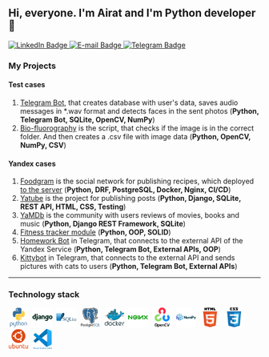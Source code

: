 ## Hi, everyone. I'm Airat and I'm Python developer 👋

<div id="badges">
  <a href="https://www.linkedin.com/in/airatns">
    <img src="https://img.shields.io/badge/LinkedIn-blue?logo=linkedin&logoColor=white&style=for-the-badge" alt="LinkedIn Badge"/>
  </a>
  <a href="mailto:airatns@yahoo.com">
    <img src="https://img.shields.io/badge/E--Mail-red?logo=email&logoColor=white&style=for-the-badge" alt="E-mail Badge"/>
  </a>
  <a href="https://t.me/airatns">
    <img src="https://img.shields.io/badge/Telegram-blue?logo=telegram&logoColor=white&style=for-the-badge" alt="Telegram Badge"/>
  </a>
</div>

### **My Projects**

#### **Test cases**
1. [Telegram Bot](https://github.com/airatns/tg_voice_bot), that creates database with user's data, saves audio messages in *.wav format and detects faces in the sent photos (**Python, Telegram Bot, SQLite, OpenCV, NumPy**)
2. [Bio-fluorography](https://github.com/airatns/bio-fluorography) is the script, that checks if the image is in the correct folder. And then creates a .csv file with image data (**Python, OpenCV, NumPy, CSV**)

#### **Yandex cases**
1. [Foodgram](https://github.com/airatns/foodgram-project-react) is the social network for publishing recipes, which deployed [to the server](http://46.18.107.21/recipes) (**Python, DRF, PostgreSQL, Docker, Nginx, CI/CD**)
2. [Yatube](https://github.com/airatns/hw05_final) is the project for publishing posts (**Python, Django, SQLite, REST API, HTML, CSS, Testing**)
3. [YaMDb](https://github.com/airatns/api_yamdb) is the community with users reviews of movies, books and music (**Python, Django REST Framework, SQLite**)
4. [Fitness tracker module](https://github.com/airatns/hw_python_oop) (**Python, OOP, SOLID**)
5. [Homework Bot](https://github.com/airatns/homework_bot) in Telegram, that connects to the external API of the Yandex Service (**Python, Telegram Bot, External APIs, OOP**)
6. [Kittybot](https://github.com/airatns/kittybot) in Telegram, that connects to the external API and sends pictures with cats to users (**Python, Telegram Bot, External APIs**)

---------
### **Technology stack**

<div>
<img src="https://github.com/devicons/devicon/blob/master/icons/python/python-original-wordmark.svg" title="HTML5" alt="HTML" width="40" height="40"/>&nbsp;
<img src="https://github.com/devicons/devicon/blob/master/icons/django/django-plain-wordmark.svg" title="HTML5" alt="HTML" width="40" height="40"/>&nbsp;
<img src="https://github.com/devicons/devicon/blob/master/icons/sqlite/sqlite-original-wordmark.svg" title="HTML5" alt="HTML" width="40" height="40"/>&nbsp;
<img src="https://github.com/devicons/devicon/blob/master/icons/postgresql/postgresql-original-wordmark.svg" title="HTML5" alt="HTML" width="40" height="40"/>&nbsp;
<img src="https://github.com/devicons/devicon/blob/master/icons/docker/docker-original-wordmark.svg" title="HTML5" alt="HTML" width="40" height="40"/>&nbsp;
<img src="https://github.com/devicons/devicon/blob/master/icons/nginx/nginx-original.svg" title="HTML5" alt="HTML" width="40" height="40"/>&nbsp;
<img src="https://github.com/devicons/devicon/blob/master/icons/opencv/opencv-original-wordmark.svg" title="HTML5" alt="HTML" width="40" height="40"/>&nbsp;
<img src="https://github.com/devicons/devicon/blob/master/icons/numpy/numpy-original-wordmark.svg" title="HTML5" alt="HTML" width="40" height="40"/>&nbsp;
<img src="https://github.com/devicons/devicon/blob/master/icons/html5/html5-original-wordmark.svg" title="HTML5" alt="HTML" width="40" height="40"/>&nbsp;
<img src="https://github.com/devicons/devicon/blob/master/icons/css3/css3-original-wordmark.svg" title="HTML5" alt="HTML" width="40" height="40"/>&nbsp;
<img src="https://github.com/devicons/devicon/blob/master/icons/ubuntu/ubuntu-plain-wordmark.svg" title="HTML5" alt="HTML" width="40" height="40"/>&nbsp;
<img src="https://github.com/devicons/devicon/blob/master/icons/vscode/vscode-original-wordmark.svg" title="HTML5" alt="HTML" width="40" height="40"/>&nbsp;
</div>
